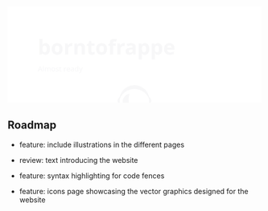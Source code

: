 [![github.com/borntofrappe — Almost ready](https://raw.githubusercontent.com/borntofrappe/borntofrappe/master/playground/borntofrappe.svg)](http://borntofrappe.netlify.app/)

## Roadmap

- feature: include illustrations in the different pages

- review: text introducing the website

- feature: syntax highlighting for code fences

- feature: icons page showcasing the vector graphics designed for the website
